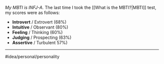 *My MBTI is INFJ-A.* The last time I took the [[What is the MBTI?|MBTI]] test, my scores were as follows:
- **Introvert** / Extrovert (68%)
- **Intuitive** / Observant (80%)
- **Feeling** / Thinking (60%)
- **Judging** / Prospecting (63%)
- **Assertive** / Turbulent 57%)

---
#idea/personal/personality 